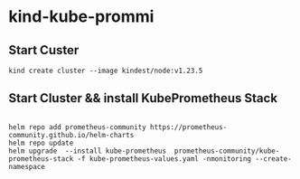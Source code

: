 # kind-kube-prommi

## Start Custer
```
kind create cluster --image kindest/node:v1.23.5
```

## Start Cluster && install KubePrometheus Stack
```

helm repo add prometheus-community https://prometheus-community.github.io/helm-charts
helm repo update
helm upgrade  --install kube-prometheus  prometheus-community/kube-prometheus-stack -f kube-prometheus-values.yaml -nmonitoring --create-namespace
```